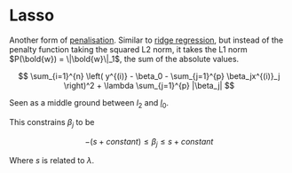 # Lasso

Another form of [penalisation](202210111821.md). Similar to [ridge regression](202210111828.md),
but instead of the penalty function taking the squared L2 norm, it takes the L1
norm $P(\bold{w}) = \|\bold{w}\|_1$, the sum of the absolute values.

$$
\sum_{i=1}^{n} \left(
y^{(i)} - \beta_0 - \sum_{j=1}^{p} \beta_jx^{(i)}_j
\right)^2 + \lambda \sum_{j=1}^{p} |\beta_j|
$$

Seen as a middle ground between $l_2$ and [$l_0$](202211171616.md).

This constrains $\beta_j$ to be

$$
-(s + constant) \le \beta_j \le s + constant
$$

Where $s$ is related to $\lambda$.
